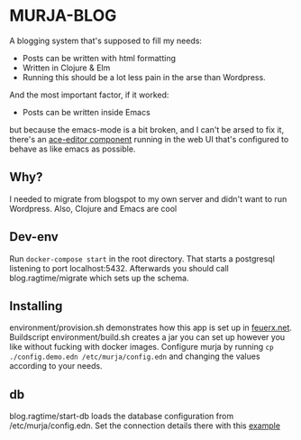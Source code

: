 # MURJA-BLOG 

A blogging system that's supposed to fill my needs:

* Posts can be written with html formatting 
* Written in Clojure & Elm
* Running this should be a lot less pain in the arse than Wordpress. 

And the most important factor, if it worked: 
* Posts can be written inside Emacs

but because the emacs-mode is a bit broken, and I can't be arsed to fix it, there's an [ace-editor component](https://www.npmjs.com/package/ace-custom-element) running in the web UI that's configured to behave as like emacs as possible.

## Why? 
I needed to migrate from blogspot to my own server and didn't want to run Wordpress. Also, Clojure and Emacs are cool

## Dev-env
Run `docker-compose start` in the root directory. That starts a postgresql listening to port localhost:5432. Afterwards you should call blog.ragtime/migrate which sets up the schema. 

## Installing
environment/provision.sh demonstrates how this app is set up in [feuerx.net](https://feuerx.net). Buildscript environment/build.sh creates a jar you can set up however you like without fucking with docker images. Configure murja by running `cp ./config.demo.edn /etc/murja/config.edn` and changing the values according to your needs.

## db
blog.ragtime/start-db loads the database configuration from /etc/murja/config.edn. Set the connection details there with this [example](https://github.com/feuery/murja-blog/blob/master/config.demo.edn)
